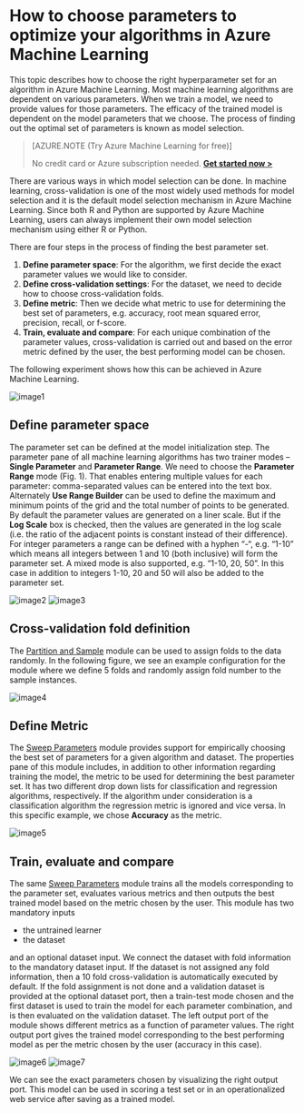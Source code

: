 <properties 
    pageTitle="How to choose parameters to optimize your algorithms in Azure Machine Learning | Microsoft Azure" 
    description="Explains how to choose the optimal parameter set for an algorithm in Azure Machine Learning." 
    services="machine-learning"
    documentationCenter="" 
    authors="bradsev" 
    manager="paulettm" 
    editor="cgronlun"/>

<tags 
    ms.service="machine-learning" 
    ms.workload="data-services" 
    ms.tgt_pltfrm="na" 
    ms.devlang="na" 
    ms.topic="article" 
    ms.date="12/04/2015" 
    ms.author="bradsev" />


# How to choose parameters to optimize your algorithms in Azure Machine Learning
This topic describes how to choose the right hyperparameter set for an algorithm in Azure Machine Learning. Most machine learning algorithms are dependent on various parameters. When we train a model, we need to provide values for those parameters. The efficacy of the trained model is dependent on the model parameters that we choose. The process of finding out the optimal set of parameters is known as model selection. 

>[AZURE.NOTE (Try Azure Machine Learning for free)]
>
>No credit card or Azure subscription needed. <a href="https://studio.azureml.net/?selectAccess=true&o=2" target="_blank">**Get started now >**</a>


There are various ways in which model selection can be done. In machine learning, cross-validation is one of the most widely used methods for model selection and it is the default model selection mechanism in Azure Machine Learning. Since both R and Python are supported by Azure Machine Learning, users can always implement their own model selection mechanism using either R or Python. 

There are four steps in the process of finding the best parameter set. 

1. **Define parameter space**: For the algorithm, we first decide the exact parameter values we would like to consider. 
2. **Define cross-validation settings**: For the dataset, we need to decide how to choose cross-validation folds. 
3. **Define metric**: Then we decide what metric to use for determining the best set of parameters, e.g. accuracy, root mean squared error, precision, recall, or f-score. 
4. **Train, evaluate and compare**: For each unique combination of the parameter values, cross-validation is carried out and based on the error metric defined by the user, the best performing model can be chosen.

The following experiment shows how this can be achieved in Azure Machine Learning. 

![image1](./media/machine-learning-algorithm-parameters-optimize/fig1.png)

## Define parameter space
The parameter set can be defined at the model initialization step. The parameter pane of all machine learning algorithms has two trainer modes – **Single Parameter** and **Parameter Range**. We need to choose the **Parameter Range** mode (Fig. 1). That enables entering multiple values for each parameter: comma-separated values can be entered into the text box. Alternately **Use Range Builder** can be used to define the maximum and minimum points of the grid and the total number of points to be generated. By default the parameter values are generated on a liner scale. But if the **Log Scale** box is checked, then the values are generated in the log scale (i.e. the ratio of the adjacent points is constant instead of their difference). For integer parameters a range can be defined with a hyphen “-“, e.g. “1-10” which means all integers between 1 and 10 (both inclusive) will form the parameter set. A mixed mode is also supported, e.g. “1-10, 20, 50”. In this case in addition to integers 1-10, 20 and 50 will also be added to the parameter set. 

![image2](./media/machine-learning-algorithm-parameters-optimize/fig2.png)
![image3](./media/machine-learning-algorithm-parameters-optimize/fig3.png)

## Cross-validation fold definition
The [Partition and Sample](https://msdn.microsoft.com/library/azure/a8726e34-1b3e-4515-b59a-3e4a475654b8/) module can be used to assign folds to the data randomly. In the following figure, we see an example configuration for the module where we define 5 folds and randomly assign fold number to the sample instances. 

![image4](./media/machine-learning-algorithm-parameters-optimize/fig4.png)

## Define Metric
The [Sweep Parameters](https://msdn.microsoft.com/library/azure/038d91b6-c2f2-42a1-9215-1f2c20ed1b40/) module provides support for empirically choosing the best set of parameters for a given algorithm and dataset. The properties pane of this module includes, in addition to other information regarding training the model, the metric to be used for determining the best parameter set. It has two different drop down lists for classification and regression algorithms, respectively. If the algorithm under consideration is a classification algorithm the regression metric is ignored and vice versa. In this specific example, we chose **Accuracy** as the metric.   

![image5](./media/machine-learning-algorithm-parameters-optimize/fig5.png)

## Train, evaluate and compare
The same [Sweep Parameters](https://msdn.microsoft.com/library/azure/038d91b6-c2f2-42a1-9215-1f2c20ed1b40/) module trains all the models corresponding to the parameter set, evaluates various metrics and then outputs the best trained model based on the metric chosen by the user. This module has two mandatory inputs

* the untrained learner 
* the dataset 

and an optional dataset input. We connect the dataset with fold information to the mandatory dataset input. If the dataset is not assigned any fold information, then a 10 fold cross-validation is automatically executed by default. If the fold assignment is not done and a validation dataset is provided at the optional dataset port, then a train-test mode chosen and the first dataset is used to train the model for each parameter combination, and is then evaluated on the validation dataset. The left output port of the module shows different metrics as a function of parameter values. The right output port gives the trained model corresponding to the best performing model as per the metric chosen by the user (accuracy in this case).  

![image6](./media/machine-learning-algorithm-parameters-optimize/fig6a.png)
![image7](./media/machine-learning-algorithm-parameters-optimize/fig6b.png)

We can see the exact parameters chosen by visualizing the right output port. This model can be used in scoring a test set or in an operationalized web service after saving as a trained model. 

<!-- Module References -->

[partition-and-sample]: https://msdn.microsoft.com/library/azure/a8726e34-1b3e-4515-b59a-3e4a475654b8/
[sweep-parameters]: https://msdn.microsoft.com/library/azure/038d91b6-c2f2-42a1-9215-1f2c20ed1b40/
